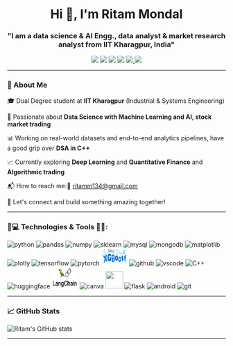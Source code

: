 <h1 align="center">Hi 👋, I'm Ritam Mondal</h1> 
<h3 align="center">"I am a data science & AI Engg., data analyst & market research analyst from IIT Kharagpur, India"</h3>

<p align="center">
  <a href="https://www.linkedin.com/in/ritam-mondal-86a369287/" target="_blank">
    <img src="https://img.shields.io/badge/LinkedIn-blue?logo=linkedin&logoColor=white&style=for-the-badge"/></a>  
<a href="https://www.facebook.com/ritam.mondal.37266" target="_blank">
  <img src="https://img.shields.io/badge/Facebook-1877F2?logo=facebook&logoColor=white&style=for-the-badge"/></a>
  <a href="https://www.instagram.com/rtm_ritam_mondal?igsh=bmJ4cDJoMWV2YThi" target="_blank">
    <img src="https://img.shields.io/badge/Instagram-E4405F?logo=instagram&logoColor=white&style=for-the-badge"/></a>  
  <a href="https://www.hackerrank.com/profile/ritamm134" target="_blank">
  <img src="https://img.shields.io/badge/HackerRank-041809?logo=HackerRank&style=for-the-badge"/></a>
 <a href="https://leetcode.com/u/Ritam_Mondal/" target="_blank">
  <img src="https://img.shields.io/badge/LeetCode-FFA116?logo=LeetCode&logoColor=white&style=for-the-badge"/>
</a> 
 <a href="https://x.com/RitamMo10953152?t=Ik1IPtwpe6iObgwluX11xg&s=09" target="_blank">
  <img src="https://img.shields.io/badge/Twitter-black?logo=X&logoColor=white&style=for-the-badge"/>
</a> 

</p>

---

 ### 🧠 About Me

🎓 Dual Degree student at **IIT Kharagpur** (Industrial & Systems Engineering) 

🤖 Passionate about **Data Science with Machine Learning and AI, stock market trading** 

📊 Working on real-world datasets and end-to-end analytics pipelines, have a good grip over **DSA in C++**

📈 Currently exploring **Deep Learning** and **Quantitative Finance** and **Algorithmic trading**

📬 How to reach me:📩 ritamm134@gmail.com

🚀 Let's connect and build something amazing together!

---

### 🔧💻 Technologies & Tools 👨‍💻:

<p align="left">

  <img src="https://cdn.jsdelivr.net/gh/devicons/devicon/icons/python/python-original.svg" alt="python" width="40" height="40"/>
  <img src="https://cdn.jsdelivr.net/gh/devicons/devicon/icons/pandas/pandas-original.svg" alt="pandas" width="40" height="40"/>
  <img src="https://cdn.jsdelivr.net/gh/devicons/devicon/icons/numpy/numpy-original.svg" alt="numpy" width="40" height="40"/>
  <img src="https://cdn.jsdelivr.net/gh/devicons/devicon@latest/icons/scikitlearn/scikitlearn-original.svg" alt="sklearn" width="40" height="40"/>  
  <img src="https://cdn.jsdelivr.net/gh/devicons/devicon@latest/icons/mysql/mysql-original-wordmark.svg" alt="mysql" width="40" height="50" />
  <img src="https://cdn.jsdelivr.net/gh/devicons/devicon@latest/icons/mongodb/mongodb-original-wordmark.svg" alt="mongodb" width="40" height="40"/>
  <img src="https://cdn.jsdelivr.net/gh/devicons/devicon@latest/icons/matplotlib/matplotlib-original.svg" alt="matplotlib" width="40" height="40" />
  <img src="https://cdn.jsdelivr.net/gh/devicons/devicon@latest/icons/plotly/plotly-original.svg" alt="plotly" width="40" height="40" />                        
  <img src="https://cdn.jsdelivr.net/gh/devicons/devicon/icons/tensorflow/tensorflow-original.svg" alt="tensorflow" width="40" height="40"/> 
  <img src="https://cdn.jsdelivr.net/gh/devicons/devicon@latest/icons/pytorch/pytorch-original.svg" alt="pytorch" width="40" height="40" />
  <img src="doc/image/XGBoost_logo.svg.png" alt="XGboost" width="60" height="40"/>
  <img src="https://cdn.jsdelivr.net/gh/devicons/devicon/icons/github/github-original.svg" alt="github" width="40" height="40"/>
  <img src="https://cdn.jsdelivr.net/gh/devicons/devicon/icons/vscode/vscode-original.svg" alt="vscode" width="40" height="40"/> 
  <img src="https://cdn.jsdelivr.net/gh/devicons/devicon@latest/icons/cplusplus/cplusplus-original.svg" alt="C++" width="40" height="40" />
  <img src="https://huggingface.co/front/assets/huggingface_logo.svg" alt="huggingface" width="50"/> 
  <img src="doc/image/langChain_icon.png" alt="Langchain" width="60" height="50"/>
  <img src="https://cdn.jsdelivr.net/gh/devicons/devicon@latest/icons/canva/canva-original.svg" alt="canva" width="40" height="40"/>   
  <img src="https://cdn.jsdelivr.net/gh/devicons/devicon@latest/icons/jupyter/jupyter-original-wordmark.svg" width="40" height="40"/> 
  <img src="https://cdn.jsdelivr.net/gh/devicons/devicon@latest/icons/flask/flask-original-wordmark.svg" alt="flask" width="50" height="50" />
  <img src="https://cdn.jsdelivr.net/gh/devicons/devicon@latest/icons/android/android-original-wordmark.svg" alt="android" width="40" height="40"/>
  <img src="https://cdn.jsdelivr.net/gh/devicons/devicon/icons/git/git-original.svg" alt="git" width="40" height="40"/>
      
</p>

---

### 📈 GitHub Stats

![Ritam's GitHub stats](https://github-readme-stats.vercel.app/api?username=ritammondal2004&show_icons=true&theme=radical)

---




